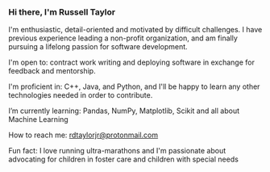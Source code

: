 ### Hi there, I'm Russell Taylor

I'm enthusiastic, detail-oriented and motivated by difficult challenges. I have previous experience leading a non-profit organization, and am finally pursuing a lifelong passion for software development.

I'm open to: contract work writing and deploying software in exchange for feedback and mentorship.

I'm proficient in: C++, Java, and Python, and I'll be happy to learn any other technologies needed in order to contribute.

I’m currently learning: Pandas, NumPy, Matplotlib, Scikit and all about Machine Learning

How to reach me: rdtaylorjr@protonmail.com

Fun fact: I love running ultra-marathons and I'm passionate about advocating for children in foster care and children with special needs

<!--
**rdtaylorjr/rdtaylorjr** is a ✨ _special_ ✨ repository because its `README.md` (this file) appears on your GitHub profile.

Here are some ideas to get you started:
- 🔭 I’m currently working on a machine learning 
- 🤔 I’m looking for help with ...
- 💬 Ask me about ...
- 📫 How to reach me: ...
- 😄 Pronouns: ...

-->
